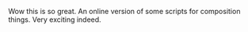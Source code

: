Wow this is so great. An online version of some scripts for composition things. Very exciting 
indeed. 
